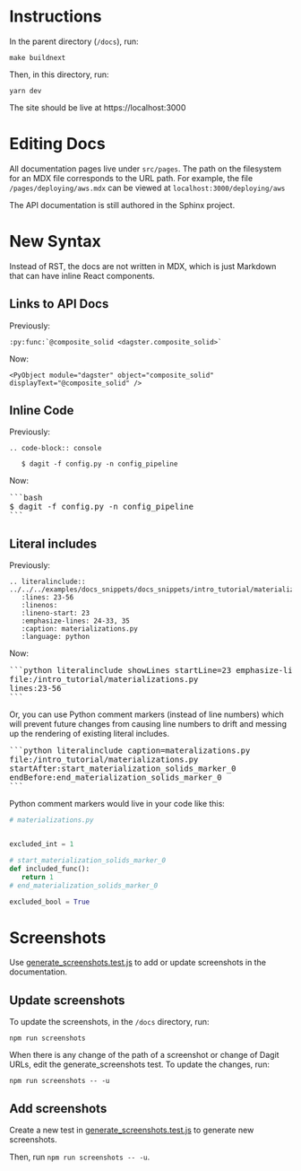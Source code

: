 # Instructions

In the parent directory (`/docs`), run:

```
make buildnext
```

Then, in this directory, run:

```
yarn dev
```

The site should be live at https://localhost:3000

# Editing Docs

All documentation pages live under `src/pages`. The path on the filesystem for an MDX file corresponds to the URL path. For example, the file `/pages/deploying/aws.mdx` can be viewed at `localhost:3000/deploying/aws`

The API documentation is still authored in the Sphinx project.

# New Syntax

Instead of RST, the docs are not written in MDX, which is just Markdown that can have inline React components.

## Links to API Docs

Previously:

```
:py:func:`@composite_solid <dagster.composite_solid>`
```

Now:

```
<PyObject module="dagster" object="composite_solid" displayText="@composite_solid" />
```

## Inline Code

Previously:

```
.. code-block:: console

   $ dagit -f config.py -n config_pipeline
```

Now:

<pre>
```bash
$ dagit -f config.py -n config_pipeline
```
</pre>

## Literal includes

Previously:

```
.. literalinclude:: ../../../examples/docs_snippets/docs_snippets/intro_tutorial/materializations.py
   :lines: 23-56
   :linenos:
   :lineno-start: 23
   :emphasize-lines: 24-33, 35
   :caption: materializations.py
   :language: python
```

Now:

<pre>
```python literalinclude showLines startLine=23 emphasize-lines=24-33,35 caption=materializations.py
file:/intro_tutorial/materializations.py
lines:23-56
```
</pre>

Or, you can use Python comment markers (instead of line numbers) which will prevent future changes from causing line numbers to drift and messing up the rendering of existing literal includes.

<pre>
```python literalinclude caption=materalizations.py
file:/intro_tutorial/materializations.py
startAfter:start_materialization_solids_marker_0
endBefore:end_materialization_solids_marker_0
```
</pre>

Python comment markers would live in your code like this:

```python
# materializations.py


excluded_int = 1

# start_materialization_solids_marker_0
def included_func():
   return 1
# end_materialization_solids_marker_0

excluded_bool = True

```

# Screenshots

Use [generate_screenshots.test.js](https://github.com/dagster-io/dagster/issues/3292#issue-751044712) to add or update screenshots in the documentation. 

## Update screenshots

To update the screenshots, in the `/docs` directory, run:

```
npm run screenshots
```

When there is any change of the path of a screenshot or change of Dagit URLs, edit the generate_screenshots test. To update the changes, run:

```
npm run screenshots -- -u
```

## Add screenshots

Create a new test in [generate_screenshots.test.js](https://github.com/dagster-io/dagster/issues/3292#issue-751044712) to generate new screenshots.

Then, run `npm run screenshots -- -u`.
